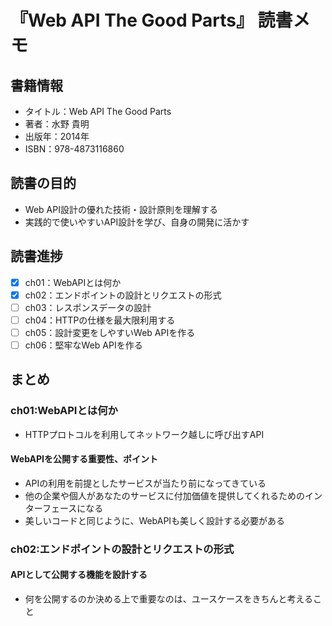 # 『Web API The Good Parts』 読書メモ

## 書籍情報
- タイトル：Web API The Good Parts
- 著者：水野 貴明
- 出版年：2014年
- ISBN：978-4873116860

## 読書の目的
- Web API設計の優れた技術・設計原則を理解する
- 実践的で使いやすいAPI設計を学び、自身の開発に活かす

## 読書進捗

- [x] ch01：WebAPIとは何か
- [x] ch02：エンドポイントの設計とリクエストの形式
- [ ] ch03：レスポンスデータの設計
- [ ] ch04：HTTPの仕様を最大限利用する
- [ ] ch05：設計変更をしやすいWeb APIを作る
- [ ] ch06：堅牢なWeb APIを作る

## まとめ
### ch01:WebAPIとは何か
- HTTPプロトコルを利用してネットワーク越しに呼び出すAPI

#### WebAPIを公開する重要性、ポイント
- APIの利用を前提としたサービスが当たり前になってきている
- 他の企業や個人があなたのサービスに付加価値を提供してくれるためのインターフェースになる
- 美しいコードと同じように、WebAPIも美しく設計する必要がある

### ch02:エンドポイントの設計とリクエストの形式

#### APIとして公開する機能を設計する
- 何を公開するのか決める上で重要なのは、ユースケースをきちんと考えること